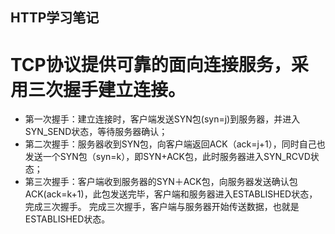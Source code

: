 ## HTTP学习笔记 
# TCP协议提供可靠的面向连接服务，采用三次握手建立连接。
+ 第一次握手：建立连接时，客户端发送SYN包(syn=j)到服务器，并进入SYN_SEND状态，等待服务器确认；
+ 第二次握手：服务器收到SYN包，向客户端返回ACK（ack=j+1），同时自己也发送一个SYN包（syn=k），即SYN+ACK包，此时服务器进入SYN_RCVD状态；
+ 第三次握手：客户端收到服务器的SYN＋ACK包，向服务器发送确认包ACK(ack=k+1)，此包发送完毕，客户端和服务器进入ESTABLISHED状态，完成三次握手。
完成三次握手，客户端与服务器开始传送数据，也就是ESTABLISHED状态。
